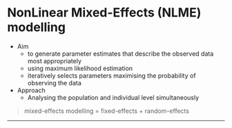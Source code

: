 # NonLinear Mixed-Effects (NLME) modelling

* Aim
    * to generate parameter estimates that describe the observed data most appropriately
    * using maximum likelihood estimation
    * iteratively selects parameters maximising the probability of observing the data
* Approach
    * Analysing the population and individual level simultaneously
> mixed-effects modelling = fixed-effects + random-effects

---

